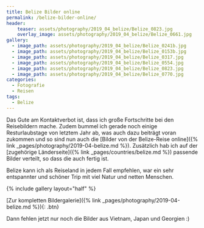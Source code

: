 ```yaml
---
title: Belize Bilder online
permalink: /belize-bilder-online/
header:
    teaser: assets/photography/2019_04_belize/Belize_0823.jpg
    overlay_image: assets/photography/2019_04_belize/Belize_0661.jpg
gallery:
  - image_path: assets/photography/2019_04_belize/Belize_0241b.jpg
  - image_path: assets/photography/2019_04_belize/Belize_0153b.jpg
  - image_path: assets/photography/2019_04_belize/Belize_0317.jpg
  - image_path: assets/photography/2019_04_belize/Belize_0554.jpg
  - image_path: assets/photography/2019_04_belize/Belize_0823.jpg
  - image_path: assets/photography/2019_04_belize/Belize_0770.jpg
categories:
  - Fotografie
  - Reisen
tags:
  - Belize
---
```


Das Gute am Kontaktverbot ist, dass ich große Fortschritte bei den Reisebildern mache. 
Zudem bummel ich gerade noch einige Resturlaubstage von letztem Jahr ab, was auch dazu beiträgt voran zukommen und 
so sind nun auch die [Bilder von der Belize-Reise online]({% link _pages/photography/2019-04-belize.md %}). 
Zusätzlich hab ich auf der [zugehörige Länderseite]({% link _pages/countries/belize.md %}) passende Bilder verteilt, 
so dass die auch fertig ist.

Belize kann ich als Reiseland in jedem Fall empfehlen, war ein sehr entspannter und schöner Trip mit viel Natur und netten Menschen.

{% include gallery layout="half" %}

[Zur kompletten Bildergalerie]({% link _pages/photography/2019-04-belize.md %}){: .btn}

Dann fehlen jetzt nur noch die Bilder aus Vietnam, Japan und Georgien :)